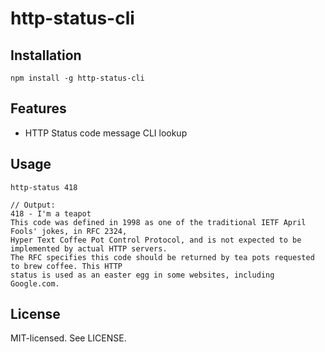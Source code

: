 http-status-cli
======

Installation
------
```
npm install -g http-status-cli
```

Features
------
* HTTP Status code message CLI lookup

Usage
------
```
http-status 418

// Output:
418 - I'm a teapot
This code was defined in 1998 as one of the traditional IETF April Fools' jokes, in RFC 2324, 
Hyper Text Coffee Pot Control Protocol, and is not expected to be implemented by actual HTTP servers. 
The RFC specifies this code should be returned by tea pots requested to brew coffee. This HTTP 
status is used as an easter egg in some websites, including Google.com.
```

License
------
MIT-licensed. See LICENSE.
